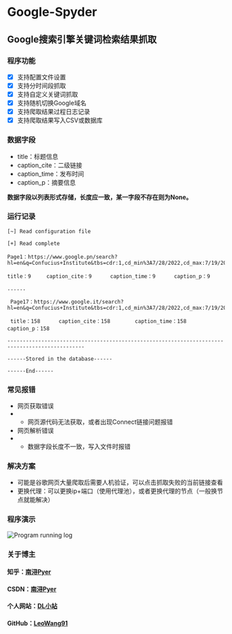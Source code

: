 # Google-Spyder

## Google搜索引擎关键词检索结果抓取 ##

### 程序功能 ###

- [x] 支持配置文件设置
- [x] 支持分时间段抓取
- [x] 支持自定义关键词抓取
- [x] 支持随机切换Google域名
- [x] 支持爬取结果过程日志记录
- [x] 支持爬取结果写入CSV或数据库

### 数据字段 ###

- title：标题信息
- caption_cite：二级链接
- caption_time：发布时间
- caption_p：摘要信息

**数据字段以列表形式存储，长度应一致，某一字段不存在则为None。**

### 运行记录 ###

```
[~] Read configuration file

[+] Read complete

Page1：https://www.google.pn/search?hl=en&q=Confucius+Institute&tbs=cdr:1,cd_min%3A7/28/2022,cd_max:7/19/2022&start=0

title：9		caption_cite：9		caption_time：9		caption_p：9

......

 Page17：https://www.google.it/search?hl=en&q=Confucius+Institute&tbs=cdr:1,cd_min%3A7/28/2022,cd_max:7/19/2022&start=160

 title：158		caption_cite：158		caption_time：158		caption_p：158

-----------------------------------------------------------------------------------------------

------Stored in the database------

------End------
```

### 常见报错 ###

- 网页获取错误
- - 网页源代码无法获取，或者出现Connect链接问题报错
- 网页解析错误
- - 数据字段长度不一致，写入文件时报错

### 解决方案 ###

- 可能是谷歌网页大量爬取后需要人机验证，可以点击抓取失败的当前链接查看
- 更换代理：可以更换ip+端口（使用代理池），或者更换代理的节点（一般换节点就能解决）

### 程序演示 ###

![Program running log](https://user-images.githubusercontent.com/60532543/185627888-d3d4aed3-6aed-4f99-a542-a342b08b9299.gif)


### 关于博主 ###

#### 知乎：[南浔Pyer](https://www.zhihu.com/people/mo-chen-42-54)<br/>
#### CSDN：[南浔Pyer](https://blog.csdn.net/qq_45538469)<br/>
#### 个人网站：[DL小站](https://www.idalei.top/)<br/>
#### GitHub：[LeoWang91](https://github.com/LeoWang91)<br/>
